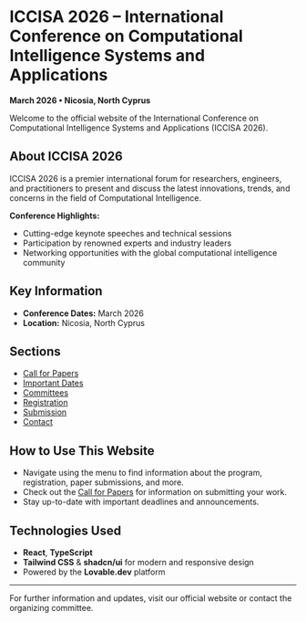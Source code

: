 
# ICCISA 2026 – International Conference on Computational Intelligence Systems and Applications

**March 2026 • Nicosia, North Cyprus**

Welcome to the official website of the International Conference on Computational Intelligence Systems and Applications (ICCISA 2026). 

## About ICCISA 2026

ICCISA 2026 is a premier international forum for researchers, engineers, and practitioners to present and discuss the latest innovations, trends, and concerns in the field of Computational Intelligence.

**Conference Highlights:**
- Cutting-edge keynote speeches and technical sessions
- Participation by renowned experts and industry leaders
- Networking opportunities with the global computational intelligence community

## Key Information

- **Conference Dates:** March 2026
- **Location:** Nicosia, North Cyprus

## Sections

- [Call for Papers](#call-for-papers)
- [Important Dates](#important-dates)
- [Committees](#committees)
- [Registration](#registration)
- [Submission](#submission)
- [Contact](#contact)

## How to Use This Website

- Navigate using the menu to find information about the program, registration, paper submissions, and more.
- Check out the [Call for Papers](#call-for-papers) for information on submitting your work.
- Stay up-to-date with important deadlines and announcements.

## Technologies Used

- **React**, **TypeScript**
- **Tailwind CSS** & **shadcn/ui** for modern and responsive design
- Powered by the **Lovable.dev** platform

---

For further information and updates, visit our official website or contact the organizing committee.


